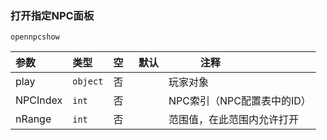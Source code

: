 ### 打开指定NPC面板
`opennpcshow`

| 参数     | 类型     | 空   | 默认 | 注释                       |
| :------- | :------- | :--- | ---- | -------------------------- |
| play     | `object` | 否   |      | 玩家对象                   |
| NPCIndex | `int`    | 否   |      | NPC索引（NPC配置表中的ID） |
| nRange   | `int`    | 否   |      | 范围值，在此范围内允许打开 |

